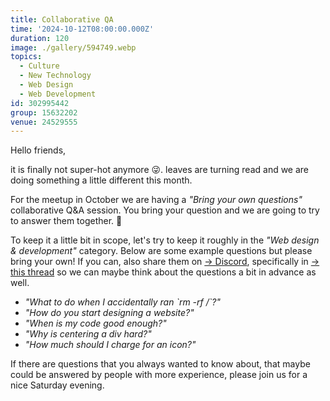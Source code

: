 ```yaml
---
title: Collaborative QA
time: '2024-10-12T08:00:00.000Z'
duration: 120
image: ./gallery/594749.webp
topics:
  - Culture
  - New Technology
  - Web Design
  - Web Development
id: 302995442
group: 15632202
venue: 24529555
---
```


Hello friends,

it is finally not super-hot anymore 😜. leaves are turning read and we are doing something a little different this month.

For the meetup in October we are having a *"Bring your own questions"* collaborative Q&A session. You bring your question and we are going to try to answer them together. 🤗

To keep it a little bit in scope, let's try to keep it roughly in the *"Web design & development"* category. Below are some example questions but please bring your own! If you can, also share them on [→ Discord](https://owddm.com/discord), specifically in [→ this thread](https://discord.com/channels/1034792577293094972/1280878880168611891) so we can maybe think about the questions a bit in advance as well.

* *"What to do when I accidentally ran \`rm -rf /\`?"*
* *"How do you start designing a website?"*
* *"When is my code good enough?"*
* *"Why is centering a div hard?"*
* *"How much should I charge for an icon?"*

If there are questions that you always wanted to know about, that maybe could be answered by people with more experience, please join us for a nice Saturday evening.
